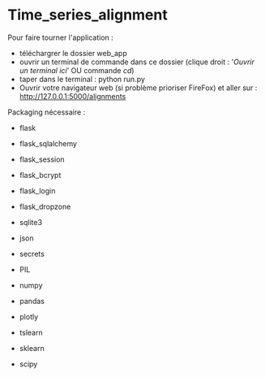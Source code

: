 # Time_series_alignment

Pour faire tourner l'application :
  - téléchargrer le dossier web_app
  - ouvrir un terminal de commande dans ce dossier (clique droit : '_Ouvrir un terminal ici_' OU commande _cd_)
  - taper dans le terminal : python run.py
  - Ouvrir votre navigateur web (si problème prioriser FireFox) et aller sur : http://127.0.0.1:5000/alignments

Packaging nécessaire :
  - flask
  - flask_sqlalchemy
  - flask_session
  - flask_bcrypt
  - flask_login
  - flask_dropzone
  - sqlite3
  - json
  - secrets
  - PIL

  - numpy
  - pandas
  - plotly
  - tslearn
  - sklearn
  - scipy
